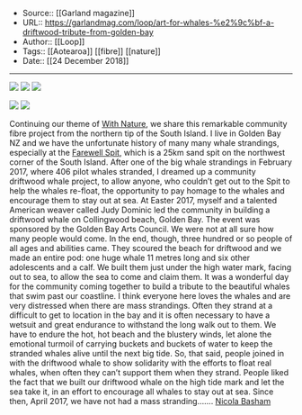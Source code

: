 ﻿
  * Source:: [[Garland magazine]]
  * URL:: https://garlandmag.com/loop/art-for-whales-%e2%9c%bf-a-driftwood-tribute-from-golden-bay
  * Author:: [[Loop]]
  * Tags:: [[Aotearoa]] [[fibre]] [[nature]]
  * Date:: [[24 December 2018]]


* * *
[![](https://garlandmag.com/wp-content/uploads/2018/12/image1-3-1024x673.jpg)](https://garlandmag.com/wp-content/uploads/2018/12/image1-3.jpg)
[![](https://garlandmag.com/wp-content/uploads/2018/12/DSC2914-we-should-start-here-1024x681.jpg)](https://garlandmag.com/wp-content/uploads/2018/12/DSC2914-we-should-start-here.jpg)
[![](https://garlandmag.com/wp-content/uploads/2018/12/1766B16A-327C-468F-A045726614D84F7C-zoom-natural-large-1024x681.jpg)](https://garlandmag.com/wp-content/uploads/2018/12/1766B16A-327C-468F-A045726614D84F7C-zoom-natural-large.jpg)
  

[![](https://garlandmag.com/wp-content/uploads/2018/12/DSC3043-email-lhside-1024x512.jpg)](https://garlandmag.com/wp-content/uploads/2018/12/DSC3043-email-lhside.jpg)
[![](https://garlandmag.com/wp-content/uploads/2018/12/image3-1024x561.jpg)](https://garlandmag.com/wp-content/uploads/2018/12/image3.jpg)
  

Continuing our theme of [With Nature](https://garlandmag.com/issue/issue-3/), we share this remarkable community fibre project from the northern tip of the South Island.
I live in Golden Bay NZ and we have the unfortunate history of many many whale strandings, especially at the [Farewell Spit](https://en.m.wikipedia.org/wiki/Farewell_Spit), which is a 25km sand spit on the northwest corner of the South Island. After one of the big whale strandings in February 2017, where 406 pilot whales stranded, I dreamed up a community driftwood whale project, to allow anyone, who couldn’t get out to the Spit to help the whales re-float, the opportunity to pay homage to the whales and encourage them to stay out at sea.
At Easter 2017, myself and a talented American weaver called Judy Dominic led the community in building a driftwood whale on Collingwood beach, Golden Bay. The event was sponsored by the Golden Bay Arts Council. We were not at all sure how many people would come. In the end, though, three hundred or so people of all ages and abilities came. They scoured the beach for driftwood and we made an entire pod: one huge whale 11 metres long and six other adolescents and a calf. We built them just under the high water mark, facing out to sea, to allow the sea to come and claim them. It was a wonderful day for the community coming together to build a tribute to the beautiful whales that swim past our coastline.
I think everyone here loves the whales and are very distressed when there are mass strandings. Often they strand at a difficult to get to location in the bay and it is often necessary to have a wetsuit and great endurance to withstand the long walk out to them. We have to endure the hot, hot beach and the blustery winds, let alone the emotional turmoil of carrying buckets and buckets of water to keep the stranded whales alive until the next big tide. So, that said, people joined in with the driftwood whale to show solidarity with the efforts to float real whales, when often they can’t support them when they strand.
People liked the fact that we built our driftwood whale on the high tide mark and let the sea take it, in an effort to encourage all whales to stay out at sea. Since then, April 2017, we have not had a mass stranding…….
[Nicola Basham](http://www.gowildwithweaving.co.nz)
 

